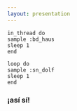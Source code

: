 ```yaml
---
layout: presentation 
---
```



```
in_thread do
sample :bd_haus
sleep 1
end

loop do
sample :sn_dolf
sleep 1
end
```

### ¡así sí!